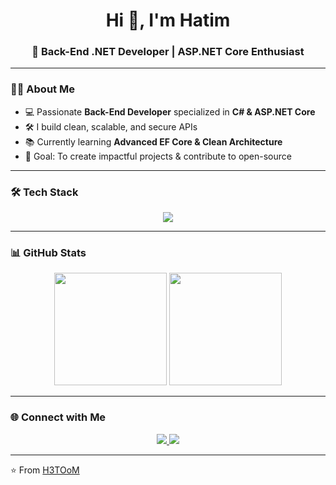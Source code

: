 <!-- Header -->
<h1 align="center">Hi 👋, I'm Hatim</h1>
<h3 align="center">🚀 Back-End .NET Developer | ASP.NET Core Enthusiast</h3>

---

<!-- About Me -->
### 👨‍💻 About Me
- 💻 Passionate **Back-End Developer** specialized in **C# & ASP.NET Core**  
- 🛠 I build clean, scalable, and secure APIs  
- 📚 Currently learning **Advanced EF Core & Clean Architecture**  
- 🎯 Goal: To create impactful projects & contribute to open-source  

---

<!-- Tech Stack -->
### 🛠 Tech Stack
<p align="center">
  <img src="https://skillicons.dev/icons?i=cs,dotnet,angular,ts,js,html,css,git,github,postman,azure" />
</p>

---

<!-- GitHub Stats -->
### 📊 GitHub Stats
<p align="center">
  <img src="https://github-readme-stats.vercel.app/api?username=H3TOoM&show_icons=true&theme=tokyonight" height="180em"/>
  <img src="https://github-readme-streak-stats.herokuapp.com/?user=H3TOoM&theme=tokyonight" height="180em"/>
</p>

---

<!-- Connect -->
### 🌐 Connect with Me
<p align="center">
  <a href="https://www.linkedin.com/in/h3tim/" target="_blank">
    <img src="https://img.shields.io/badge/LinkedIn-%230A66C2.svg?&style=for-the-badge&logo=linkedin&logoColor=white" />
  </a>
  <a href="https://github.com/H3TOoM" target="_blank">
    <img src="https://img.shields.io/badge/GitHub-%23181717.svg?&style=for-the-badge&logo=github&logoColor=white" />
  </a>
</p>

---
⭐️ From [H3TOoM](https://github.com/H3TOoM)
